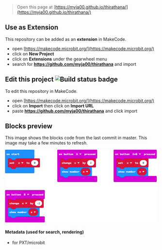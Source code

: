 
> Open this page at [https://myja00.github.io/thirathana/](https://myja00.github.io/thirathana/)

## Use as Extension

This repository can be added as an **extension** in MakeCode.

* open [https://makecode.microbit.org/](https://makecode.microbit.org/)
* click on **New Project**
* click on **Extensions** under the gearwheel menu
* search for **https://github.com/myja00/thirathana** and import

## Edit this project ![Build status badge](https://github.com/myja00/thirathana/workflows/MakeCode/badge.svg)

To edit this repository in MakeCode.

* open [https://makecode.microbit.org/](https://makecode.microbit.org/)
* click on **Import** then click on **Import URL**
* paste **https://github.com/myja00/thirathana** and click import

## Blocks preview

This image shows the blocks code from the last commit in master.
This image may take a few minutes to refresh.

![A rendered view of the blocks](https://github.com/myja00/thirathana/raw/master/.github/makecode/blocks.png)

#### Metadata (used for search, rendering)

* for PXT/microbit
<script src="https://makecode.com/gh-pages-embed.js"></script><script>makeCodeRender("{{ site.makecode.home_url }}", "{{ site.github.owner_name }}/{{ site.github.repository_name }}");</script>
